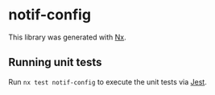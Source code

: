 # notif-config

This library was generated with [Nx](https://nx.dev).

## Running unit tests

Run `nx test notif-config` to execute the unit tests via [Jest](https://jestjs.io).
